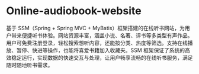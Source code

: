 # Online-audiobook-website
基于 SSM（Spring + Spring MVC + MyBatis）框架搭建的在线听书网站，为用户带来便捷听书体验。网站资源丰富，涵盖小说、名著、评书等多类型有声作品。用户可免费注册登录，轻松搜索想听内容，还能按分类、热度等筛选。支持在线播放、暂停、快进等操作，也能将喜爱书籍加入收藏夹。SSM 框架保证了系统的高效稳定运行，实现数据的快速交互与处理，让用户畅享流畅的在线听书服务，满足随时随地听书需求。 
